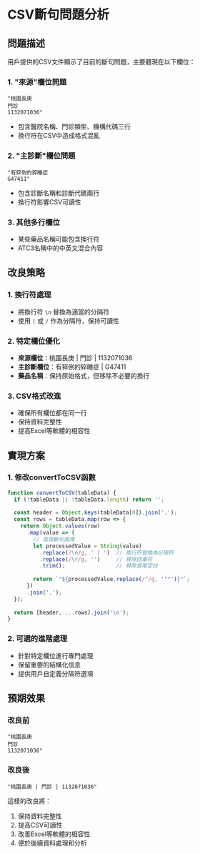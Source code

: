 # CSV斷句問題分析

## 問題描述
用戶提供的CSV文件顯示了目前的斷句問題，主要體現在以下欄位：

### 1. "來源"欄位問題
```
"桃園長庚
門診
1132071036"
```
- 包含醫院名稱、門診類型、機構代碼三行
- 換行符在CSV中造成格式混亂

### 2. "主診斷"欄位問題
```
"有猝倒的猝睡症
G47411"
```
- 包含診斷名稱和診斷代碼兩行
- 換行符影響CSV可讀性

### 3. 其他多行欄位
- 某些藥品名稱可能包含換行符
- ATC3名稱中的中英文混合內容

## 改良策略

### 1. 換行符處理
- 將換行符 `\n` 替換為適當的分隔符
- 使用 ` | ` 或 ` / ` 作為分隔符，保持可讀性

### 2. 特定欄位優化
- **來源欄位**：桃園長庚 | 門診 | 1132071036
- **主診斷欄位**：有猝倒的猝睡症 | G47411
- **藥品名稱**：保持原始格式，但移除不必要的換行

### 3. CSV格式改進
- 確保所有欄位都在同一行
- 保持資料完整性
- 提高Excel等軟體的相容性

## 實現方案

### 1. 修改convertToCSV函數
```javascript
function convertToCSV(tableData) {
  if (!tableData || !tableData.length) return '';
  
  const header = Object.keys(tableData[0]).join(',');
  const rows = tableData.map(row => {
    return Object.values(row)
      .map(value => {
        // 改良斷句處理
        let processedValue = String(value)
          .replace(/\n/g, ' | ')  // 換行符替換為分隔符
          .replace(/\r/g, '')     // 移除回車符
          .trim();                // 移除首尾空白
        
        return `"${processedValue.replace(/"/g, '""')}"`;
      })
      .join(',');
  });
  
  return [header, ...rows].join('\n');
}
```

### 2. 可選的進階處理
- 針對特定欄位進行專門處理
- 保留重要的結構化信息
- 提供用戶自定義分隔符選項

## 預期效果

### 改良前
```
"桃園長庚
門診
1132071036"
```

### 改良後
```
"桃園長庚 | 門診 | 1132071036"
```

這樣的改良將：
1. 保持資料完整性
2. 提高CSV可讀性
3. 改善Excel等軟體的相容性
4. 便於後續資料處理和分析

